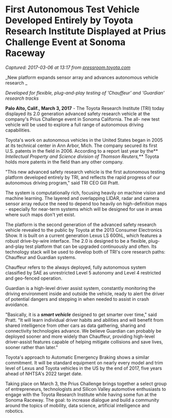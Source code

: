 # First Autonomous Test Vehicle Developed Entirely by Toyota Research Institute Displayed at Prius Challenge Event at Sonoma Raceway

_Captured: 2017-03-06 at 13:17 from [pressroom.toyota.com](http://pressroom.toyota.com/releases/tri+autonomous+test+vehicle+sonoma+raceway+prius+challenge.htm)_

_New platform expands sensor array and advances autonomous vehicle research _

_Developed for flexible, plug-and-play testing of 'Chauffeur' and 'Guardian' research tracks_

**Palo Alto, Calif., March 3, 2017** - The Toyota Research Institute (TRI) today displayed its 2.0 generation advanced safety research vehicle at the company's Prius Challenge event in Sonoma California. The all- new test vehicle will be used to explore a full range of autonomous driving capabilities.

Toyota's work on autonomous vehicles in the United States began in 2005 at its technical center in Ann Arbor, Mich. The company secured its first U.S. patents in the field in 2006. According to a report last year by the** _Intellectual Property and Science division of Thomson Reuters,_** Toyota holds more patents in the field than any other company.

"This new advanced safety research vehicle is the first autonomous testing platform developed entirely by TRI, and reflects the rapid progress of our autonomous driving program," said TRI CEO Gill Pratt.

The system is computationally rich, focusing heavily on machine vision and machine learning. The layered and overlapping LIDAR, radar and camera sensor array reduce the need to depend too heavily on high-definition maps - especially for near-term systems which will be designed for use in areas where such maps don't yet exist.

The platform is the second generation of the advanced safety research vehicle revealed to the public by Toyota at the 2013 Consumer Electronics Show. It is built on a current generation Lexus LS 600hL, which features a robust drive-by-wire interface. The 2.0 is designed to be a flexible, plug-and-play test platform that can be upgraded continuously and often. Its technology stack will be used to develop both of TRI's core research paths: Chauffeur and Guardian systems.

Chauffeur refers to the always deployed, fully autonomous system classified by SAE as unrestricted Level 5 autonomy and Level 4 restricted and geo-fenced operation.

Guardian is a high-level driver assist system, constantly monitoring the driving environment inside and outside the vehicle, ready to alert the driver of potential dangers and stepping in when needed to assist in crash avoidance.

"Basically, it is a **_smart vehicle_** designed to get smarter over time," said Pratt. "It will learn individual driver habits and abilities and will benefit from shared intelligence from other cars as data gathering, sharing and connectivity technologies advance. We believe Guardian can probably be deployed sooner and more widely than Chauffeur, providing high-level driver-assist features capable of helping mitigate collisions and save lives, sooner rather than later."

Toyota's approach to Automatic Emergency Braking shows a similar commitment. It will be standard equipment on nearly every model and trim level of Lexus and Toyota vehicles in the US by the end of 2017, five years ahead of NHTSA's 2022 target date.

Taking place on March 3, the Prius Challenge brings together a select group of entrepreneurs, technologists and Silicon Valley automotive enthusiasts to engage with the Toyota Research Institute while having some fun at the Sonoma Raceway. The goal: to increase dialogue and build a community around the topics of mobility, data science, artificial intelligence and robotics.
